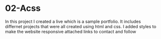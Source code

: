 # 02-Acss
In this project I created a live which is a sample portfolio. 
It includes differnet projects that were all created using html and css.
I added styles to make the website responsive 
attached links to contact and follow